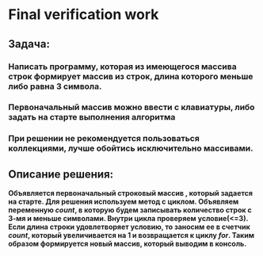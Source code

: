 # Final verification work

## Задача:

### Написать программу, которая из имеющегося массива строк формирует массив из строк, длина которого меньше либо равна 3 символа.

### Первоначальный массив можно ввести с клавиатуры, либо задать на старте выполнения алгоритма

### При решении не рекомендуется пользоваться коллекциями, лучше обойтись исключительно массивами.


## Описание решения:

**Объявляется первоначальный  строковый массив , который задается на старте. Для решения используем метод с циклом. Объявляем переменную *count*, в которую будем записывать количество строк с 3-мя и меньше символами. Внутри цикла проверяем условие(<=3). Если длина строки удовлетворяет условию, то заносим ее в счетчик *count*, который увеличивается на 1 и возвращается к циклу *for*. Таким образом формируется новый массив, который выводим в консоль.** 


